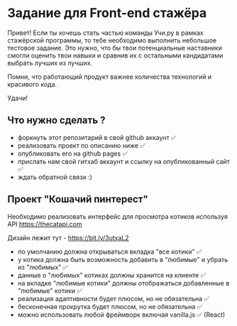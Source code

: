 # Задание для Front-end стажёра

Привет! Если ты хочешь стать частью команды Учи.ру в рамках стажёрской программы,
то тебе необходимо выполнить небольшое тестовое задание. Это нужно, что бы твои
потенциальные наставники смогли оценить твои навыки и сравнив их с остальными
кандидатами выбрать лучших из лучших.

Помни, что работающий продукт важнее количества технологий и красивого кода.

Удачи!

## Что нужно сделать ?

- форкнуть этот репозитарий в свой github аккаунт ✅
- реализовать проект по описанию ниже ✅
- опубликовать его на github pages ✅
- прислать нам свой гитхаб аккаунт и ссылку на опубликованный сайт ✅
- ждать обратной связи :)

## Проект "Кошачий пинтерест"

Необходимо реализовать интерфейс для просмотра котиков используя API https://thecatapi.com

Дизайн лежит тут - https://bit.ly/3utxaL2

- по умолчанию должна открываться вкладка "все котики" ✅
- у котика должна быть возможность добавить в "любимые" и убрать из "любимых" ✅
- данные о "любимых" котиках должны хранится на клиенте ✅
- на вкладке "любимые котики" должны отображаться добавленные в "любимые" котики ✅
- реализация адаптивности будет плюсом, но не обязательна ✅
- бесконечная прокрутка будет плюсом, но не обязательна ✅
- можно использовать любой фреймворк включая vanilla.js ✅ (React)
